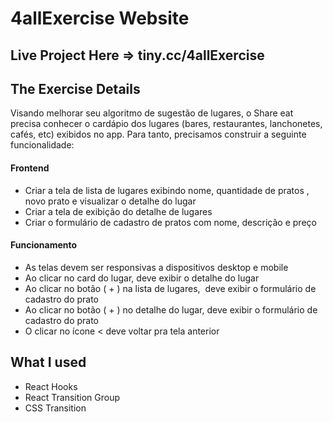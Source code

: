 # 4allExercise Website
## Live Project Here => tiny.cc/4allExercise

## The Exercise Details
Visando melhorar seu algoritmo de sugestão de lugares, o Share eat precisa conhecer o
cardápio dos lugares (bares, restaurantes, lanchonetes, cafés, etc) exibidos no app. Para tanto,
precisamos construir a seguinte funcionalidade:

#### Frontend
- Criar a tela de lista de lugares exibindo nome, quantidade de pratos , novo prato e visualizar o
detalhe do lugar
- Criar a tela de exibição do detalhe de lugares
- Criar o formulário de cadastro de pratos com nome, descrição e preço

#### Funcionamento
- As telas devem ser responsivas a dispositivos desktop e mobile
- Ao clicar no card do lugar, deve exibir o detalhe do lugar
- Ao clicar no botão ( + ) na lista de lugares,  deve exibir o formulário de cadastro do prato
- Ao clicar no botão ( + ) no detalhe do lugar, deve exibir o formulário de cadastro do prato
- O clicar no ícone &lt; deve voltar pra tela anterior

## What I used
- React Hooks
- React Transition Group
- CSS Transition